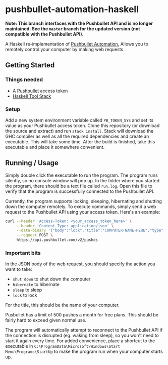 # pushbullet-automation-haskell

**Note: This branch interfaces with the Pushbullet API and is no longer maintained. See the `master` branch for the updated version (not compatible with the Pushbullet API).**

A Haskell re-implementation of [Pushbullet Automation.](https://github.com/timTam97/pushbullet-automation) Allows you to remotely control your computer by making web requests.

## Getting Started

### Things needed
- A [Pushbullet](https://www.pushbullet.com/) access token
- [Haskell Tool Stack](https://docs.haskellstack.org/en/stable/install_and_upgrade/)

### Setup
Add a new system environment variable called `PB_TOKEN_SYS` and set its value as your Pushbullet access token. Clone this repository (or download the source and extract) and run `stack install`. Stack will download the GHC compiler as well as all the required dependencies and create an executable. This will take some time. After the build is finished, take this executable and place it somewhere convenient.

## Running / Usage
Simply double click the executable to run the program. The program runs silently, so no console window will pop up. In the folder where you started the program, there should be a text file called `run.log`. Open this file to verify that the program is successfully connected to the Pushbullet API.

Currently, the program supports locking, sleeping, hibernating and shutting down the computer remotely. To execute commands, simply send a web request to the Pushbullet API using your access token. Here's an example:
```bash
curl --header 'Access-Token: <your_access_token_here>' \
     --header 'Content-Type: application/json' \
     --data-binary '{"body":"lock","title":"COMPUTER-NAME-HERE","type":"note"}' \
     --request POST \
     https://api.pushbullet.com/v2/pushes
```
### Important bits
In the JSON body of the web request, you should specify the action you want to take:
- `shut down` to shut down the computer
- `hibernate` to hibernate
- `sleep` to sleep
- `lock` to lock

For the title, this should be the name of your computer.

Pusbullet has a limit of 500 pushes a month for free plans. This should be fairly hard to exceed given normal use.

The program will automatically attempt to reconnect to the Pushbullet API if the connection is disrupted (eg. waking from sleep), so you won't need to start it again every time. For added convenience, place a shortcut to the executable in `C:\ProgramData\Microsoft\Windows\Start Menu\Programs\StartUp` to make the program run when your computer starts up.
